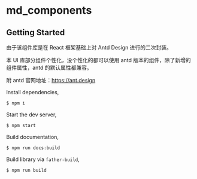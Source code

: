 # md_components

## Getting Started

由于该组件库是在 React 框架基础上对 Antd Design 进行的二次封装。

本 UI 库部分组件个性化，没个性化的都可以使用 antd 版本的组件，除了新增的组件属性，antd 的默认属性都兼容。

附 antd 官网地址：https://ant.design

Install dependencies,

```bash
$ npm i
```

Start the dev server,

```bash
$ npm start
```

Build documentation,

```bash
$ npm run docs:build
```

Build library via `father-build`,

```bash
$ npm run build
```
